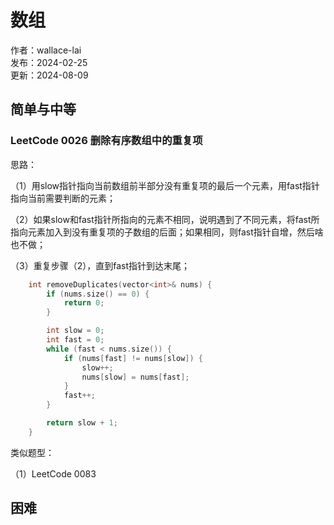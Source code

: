 # 数组

作者：wallace-lai </br>
发布：2024-02-25 </br>
更新：2024-08-09 <br>

## 简单与中等

### LeetCode 0026 删除有序数组中的重复项

思路：

（1）用slow指针指向当前数组前半部分没有重复项的最后一个元素，用fast指针指向当前需要判断的元素；

（2）如果slow和fast指针所指向的元素不相同，说明遇到了不同元素，将fast所指向元素加入到没有重复项的子数组的后面；如果相同，则fast指针自增，然后啥也不做；

（3）重复步骤（2），直到fast指针到达末尾；

```cpp
    int removeDuplicates(vector<int>& nums) {
        if (nums.size() == 0) {
            return 0;
        }

        int slow = 0;
        int fast = 0;
        while (fast < nums.size()) {
            if (nums[fast] != nums[slow]) {
                slow++;
                nums[slow] = nums[fast];
            }
            fast++;
        }

        return slow + 1;
    }
```

类似题型：

（1）LeetCode 0083


## 困难